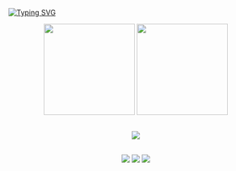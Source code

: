 <a href="https://git.io/typing-svg"><img src="https://readme-typing-svg.herokuapp.com?font=Shadows+Into+Light&size=30&pause=1000&center=true&vCenter=true&color=EB51F7&background=FF000000&random=false&width=435&lines=Oi!+me+chamo+Camilla+Alves.;Sou+Desenvolvedora+Full+Stack." alt="Typing SVG" /></a>

<div align="center">
  <img src="https://github-readme-stats.vercel.app/api?username=Camilla-Alves&show_icons=true&theme=ambient_gradient&rank_icon=github" height="180" />
  <img src="https://github-readme-stats.vercel.app/api/top-langs/?username=Camilla-Alves&layout=compact&theme=ambient_gradient&langs_count=8" height="180" /> 
</div>

  ##
  
  <p align="center">
  <a href="https://skillicons.dev">
    <img src="https://skillicons.dev/icons?i=py,git,figma,html,css,bootstrap,sass,js,ts,nodejs,react,nextjs,angular,java,spring,postman,mysql,mongodb,linux,docker,flutter" />
  </a>
</p>
                                    
</div>

  ##
 
<div align="center"> 
  <a href = "mailto:alvescamillagomes@gmail.com"><img src="https://img.shields.io/badge/Gmail-D14836?style=for-the-badge&logo=gmail&logoColor=white"></a>
  <a href="https://www.linkedin.com/in/camilla-gomes-15a257268/" target="_blank"><img src="https://img.shields.io/badge/-LinkedIn-%230077B5?style=for-the-badge&logo=linkedin&logoColor=white" target="_blank"></a>   
  <a href="https://instagram.com/camzzz_alvesss" target="_blank"><img src="https://img.shields.io/badge/-Instagram-%23E4405F?style=for-the-badge&logo=instagram&logoColor=white" target="_blank"></a> 
</div>
